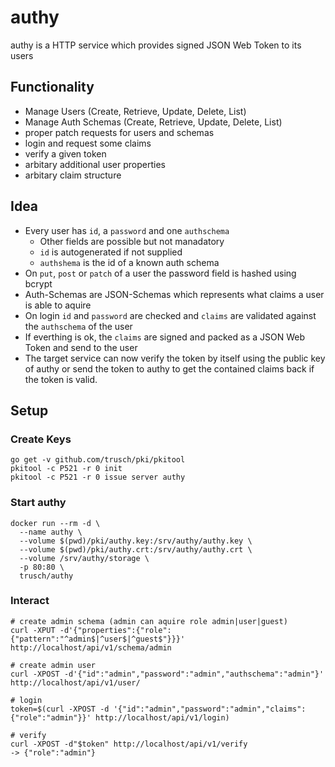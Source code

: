 authy
=====

authy is a HTTP service which provides signed JSON Web Token to its users

## Functionality

* Manage Users (Create, Retrieve, Update, Delete, List)
* Manage Auth Schemas (Create, Retrieve, Update, Delete, List)
* proper patch requests for users and schemas
* login and request some claims
* verify a given token
* arbitary additional user properties
* arbitary claim structure

## Idea

* Every user has `id`, a `password` and one `authschema`
  * Other fields are possible but not manadatory
  * `id` is autogenerated if not supplied
  * `authshema` is the id of a known auth schema
* On `put`, `post` or `patch` of a user the password field is hashed using bcrypt
* Auth-Schemas are JSON-Schemas which represents what claims a user is able to aquire
* On login `id` and `password` are checked and `claims` are validated against the `authschema` of the user
* If everthing is ok, the `claims` are signed and packed as a JSON Web Token and send to the user
* The target service can now verify the token by itself using the public key of authy or send the token to authy to get the contained claims back if the token is valid.

## Setup

### Create Keys
```
go get -v github.com/trusch/pki/pkitool
pkitool -c P521 -r 0 init
pkitool -c P521 -r 0 issue server authy
```

### Start authy
```
docker run --rm -d \
  --name authy \
  --volume $(pwd)/pki/authy.key:/srv/authy/authy.key \
  --volume $(pwd)/pki/authy.crt:/srv/authy/authy.crt \
  --volume /srv/authy/storage \
  -p 80:80 \
  trusch/authy
```

### Interact
```
# create admin schema (admin can aquire role admin|user|guest)
curl -XPUT -d'{"properties":{"role":{"pattern":"^admin$|^user$|^guest$"}}}' http://localhost/api/v1/schema/admin

# create admin user
curl -XPOST -d'{"id":"admin","password":"admin","authschema":"admin"}' http://localhost/api/v1/user/

# login
token=$(curl -XPOST -d '{"id":"admin","password":"admin","claims":{"role":"admin"}}' http://localhost/api/v1/login)

# verify
curl -XPOST -d"$token" http://localhost/api/v1/verify
-> {"role":"admin"}
```
